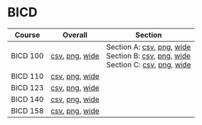 # BICD

| Course | Overall | Section |
| ------ | ------- | ------- |
| BICD 100 | [csv](https://github.com/UCSD-Historical-Enrollment-Data/2025Spring/blob/main/overall/BICD%20100.csv), [png](https://raw.githubusercontent.com/UCSD-Historical-Enrollment-Data/2025Spring/main/plot_overall/BICD%20100.png), [wide](https://raw.githubusercontent.com/UCSD-Historical-Enrollment-Data/2025Spring/main/plot_overall_wide/BICD%20100.png) | Section A: [csv](https://github.com/UCSD-Historical-Enrollment-Data/2025Spring/blob/main/section/BICD%20100_A.csv), [png](https://raw.githubusercontent.com/UCSD-Historical-Enrollment-Data/2025Spring/main/plot_section/BICD%20100_A.png), [wide](https://raw.githubusercontent.com/UCSD-Historical-Enrollment-Data/2025Spring/main/plot_section_wide/BICD%20100_A.png)<br>Section B: [csv](https://github.com/UCSD-Historical-Enrollment-Data/2025Spring/blob/main/section/BICD%20100_B.csv), [png](https://raw.githubusercontent.com/UCSD-Historical-Enrollment-Data/2025Spring/main/plot_section/BICD%20100_B.png), [wide](https://raw.githubusercontent.com/UCSD-Historical-Enrollment-Data/2025Spring/main/plot_section_wide/BICD%20100_B.png)<br>Section C: [csv](https://github.com/UCSD-Historical-Enrollment-Data/2025Spring/blob/main/section/BICD%20100_C.csv), [png](https://raw.githubusercontent.com/UCSD-Historical-Enrollment-Data/2025Spring/main/plot_section/BICD%20100_C.png), [wide](https://raw.githubusercontent.com/UCSD-Historical-Enrollment-Data/2025Spring/main/plot_section_wide/BICD%20100_C.png) |
| BICD 110 | [csv](https://github.com/UCSD-Historical-Enrollment-Data/2025Spring/blob/main/overall/BICD%20110.csv), [png](https://raw.githubusercontent.com/UCSD-Historical-Enrollment-Data/2025Spring/main/plot_overall/BICD%20110.png), [wide](https://raw.githubusercontent.com/UCSD-Historical-Enrollment-Data/2025Spring/main/plot_overall_wide/BICD%20110.png) |  |
| BICD 123 | [csv](https://github.com/UCSD-Historical-Enrollment-Data/2025Spring/blob/main/overall/BICD%20123.csv), [png](https://raw.githubusercontent.com/UCSD-Historical-Enrollment-Data/2025Spring/main/plot_overall/BICD%20123.png), [wide](https://raw.githubusercontent.com/UCSD-Historical-Enrollment-Data/2025Spring/main/plot_overall_wide/BICD%20123.png) |  |
| BICD 140 | [csv](https://github.com/UCSD-Historical-Enrollment-Data/2025Spring/blob/main/overall/BICD%20140.csv), [png](https://raw.githubusercontent.com/UCSD-Historical-Enrollment-Data/2025Spring/main/plot_overall/BICD%20140.png), [wide](https://raw.githubusercontent.com/UCSD-Historical-Enrollment-Data/2025Spring/main/plot_overall_wide/BICD%20140.png) |  |
| BICD 158 | [csv](https://github.com/UCSD-Historical-Enrollment-Data/2025Spring/blob/main/overall/BICD%20158.csv), [png](https://raw.githubusercontent.com/UCSD-Historical-Enrollment-Data/2025Spring/main/plot_overall/BICD%20158.png), [wide](https://raw.githubusercontent.com/UCSD-Historical-Enrollment-Data/2025Spring/main/plot_overall_wide/BICD%20158.png) |  |
